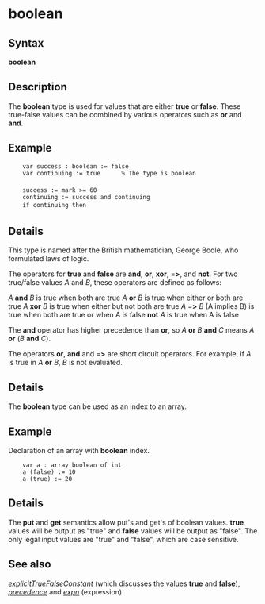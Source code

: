 
# boolean

## Syntax
**boolean**

## Description
The **boolean** type is used for values that are either **true** or **false**. These true-false values can be combined by various operators such as **or** and **and**.


## Example


        var success : boolean := false
        var continuing := true      % The type is boolean
        
        success := mark >= 60
        continuing := success and continuing
        if continuing then 
## Details
This type is named after the British mathematician, George Boole, who formulated laws of logic.

The operators for **true** and **false** are **and**, **or**, **xor**, =**>**, and **not**. For two true/false values _A_ and _B_, these operators are defined as follows:


_A_ **and** _B_ is true when both are true
_A_ **or** _B_ is true when either or both are true
_A_ **xor** _B_ is true when either but not both are true
_A_ =**>** _B_ (A implies B) is true when both are true or when A is false
**not** _A_ is true when A is false


The **and** operator has higher precedence than **or**, so _A_ **or** _B_ **and** _C_ means _A_ **or** (_B_ **and** _C_).

The operators **or**, **and** and =**>** are short circuit operators. For example, if _A_ is true in _A_ **or** _B_, _B_ is not evaluated.


## Details
The **boolean** type can be used as an index to an array.


## Example
Declaration of an array with **boolean** index.

        var a : array boolean of int
        a (false) := 10
        a (true) := 20
## Details
The **put** and **get** semantics allow put's and get's of boolean values. **true** values will be output as "true" and **false** values will be output as "false". The only legal input values are "true" and "false", which are case sensitive.


## See also
_[explicitTrueFalseConstant](explicittruefalseconstant.html)_ (which discusses the values **[true](true.html)** and **[false](false.html)**), _[precedence](precedence.html)_ and _[expn](expn.html)_ (expression).

